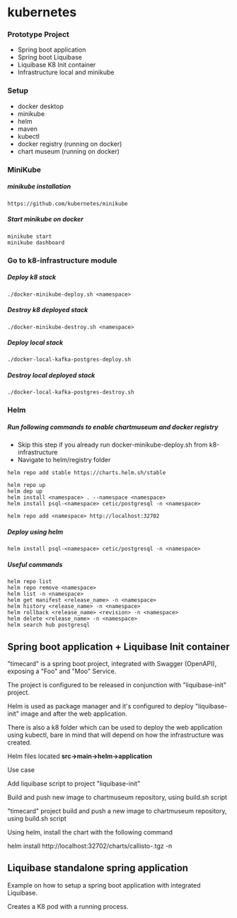 # kubernetes

### Prototype Project
* Spring boot application
* Spring boot Liquibase
* Liquibase K8 Init container
* Infrastructure local and minikube

### Setup
* docker desktop
* minikube
* helm
* maven
* kubectl
* docker registry (running on docker)
* chart museum (running on docker)

### MiniKube
##### minikube installation
```
https://github.com/kubernetes/minikube
```

##### Start minikube on docker
```
minikube start
minikube dashboard
```

### Go to k8-infrastructure module
##### Deploy k8 stack
```
./docker-minikube-deploy.sh <namespace>
```

##### Destroy k8 deployed stack
```
./docker-minikube-destroy.sh <namespace>
```

##### Deploy local stack
```
./docker-local-kafka-postgres-deploy.sh
```

##### Destroy local deployed stack
```
./docker-local-kafka-postgres-destroy.sh
```

### Helm
##### Run following commands to enable chartmuseum and docker registry
* Skip this step if you already run docker-minikube-deploy.sh from k8-infrastructure
* Navigate to helm/registry folder

```
helm repo add stable https://charts.helm.sh/stable

helm repo up
helm dep up
helm install <namespace> . --namespace <namespace>
helm install psql-<namespace> cetic/postgresql -n <namespace>

helm repo add <namespace> http://localhost:32702
```

##### Deploy using helm
```
helm install psql-<namespace> cetic/postgresql -n <namespace>
```

##### Useful commands
```
helm repo list
helm repo remove <namespace>
helm list -n <namespace>
helm get manifest <release_name> -n <namespace>
helm history <release_name> -n <namespace>
helm rollback <release_name> <revision> -n <namespace>
helm delete <release_name> -n <namespace>
helm search hub postgresql
```

## Spring boot application + Liquibase Init container

<p>"timecard" is a spring boot project, integrated with Swagger (OpenAPI), exposing a "Foo" and "Moo" Service.</p>
<p>The project is configured to be released in conjunction with "liquibase-init" project.</p>
<p>Helm is used as package manager and it's configured to deploy "liquibase-init" image and after the web application.</p>
<p>There is also a k8 folder which can be used to deploy the web application using kubectl, bare in mind that will depend on how the infrastructure was created.</p>
<p>Helm files located <b>src->main->helm->application</b></p>

<p>Use case</p>
<p>Add liquibase script to project "liquibase-init"</p>
<p>Build and push new image to chartmuseum repository, using build.sh <app_version> script</p>
<p>"timecard" project build and push a new image to chartmuseum repository, using build.sh <app_version> <liquibase_version> script</p>
<p>Using helm, install the chart with the following command</p>
<p>helm install <pod_name> http://localhost:32702/charts/callisto-<app_version>.tgz -n <namespace></p>

## Liquibase standalone spring application

<p>Example on how to setup a spring boot application with integrated Liquibase.</p>
<p>Creates a K8 pod with a running process.</p>
